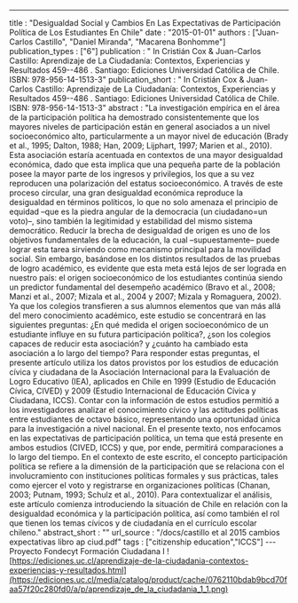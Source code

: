 ---
title : "Desigualdad Social y Cambios En Las Expectativas de Participación Política de Los Estudiantes En Chile"
date : "2015-01-01"
authors : ["Juan-Carlos Castillo", "Daniel Miranda", "Macarena Bonhomme"]
publication_types : ["6"]
publication : " In Cristián Cox & Juan-Carlos Castillo: Aprendizaje de La Ciudadanía: Contextos, Experiencias y Resultados 459--486 . Santiago: Ediciones Universidad Católica de Chile. ISBN: 978-956-14-1513-3"
publication_short : " In Cristián Cox & Juan-Carlos Castillo: Aprendizaje de La Ciudadanía: Contextos, Experiencias y Resultados 459--486 . Santiago: Ediciones Universidad Católica de Chile. ISBN: 978-956-14-1513-3"
abstract : "La investigación empírica en el área de la participación política  ha demostrado consistentemente que los mayores niveles de  participación están en general asociados a un nivel socioeconómico  alto, particularmente a un mayor nivel de educación (Brady et al.,  1995; Dalton, 1988; Han, 2009; Lijphart, 1997; Marien et al., 2010). Esta  asociación estaría acentuada en contextos de una mayor desigualdad  económica, dado que esta implica que una pequeña parte de la  población posee la mayor parte de los ingresos y privilegios, los que  a su vez reproducen una polarización del estatus socioeconómico.  A través de este proceso circular, una gran desigualdad económica  reproduce la desigualdad en términos políticos, lo que no solo amenaza  el principio de equidad –que es la piedra angular de la democracia (un  ciudadano=un voto)–, sino también la legitimidad y estabilidad del  mismo sistema democrático. Reducir la brecha de desigualdad de origen es uno de los objetivos  fundamentales de la educación, la cual –supuestamente– puede lograr  esta tarea sirviendo como mecanismo principal para la movilidad  social. Sin embargo, basándose en los distintos resultados de las pruebas  de logro académico, es evidente que esta meta está lejos de ser lograda  en nuestro país: el origen socioeconómico de los estudiantes continúa  siendo un predictor fundamental del desempeño académico (Bravo et al.,  2008; Manzi et al., 2007; Mizala et al., 2004 y 2007; Mizala y Romaguera,  2002). Ya que los colegios transfieren a sus alumnos elementos que van  más allá del mero conocimiento académico, este estudio se concentrará  en las siguientes preguntas: ¿En qué medida el origen socioeconómico  de un estudiante influye en su futura participación política?, ¿son los  colegios capaces de reducir esta asociación? y ¿cuánto ha cambiado esta  asociación a lo largo del tiempo? Para responder estas preguntas, el presente artículo utiliza los  datos provistos por los estudios de educación cívica y ciudadana de  la Asociación Internacional para la Evaluación de Logro Educativo  (IEA), aplicados en Chile en 1999 (Estudio de Educación Cívica,  CIVED) y 2009 (Estudio Internacional de Educación Cívica y  Ciudadana, ICCS). Contar con la información de estos estudios  permitió a los investigadores analizar el conocimiento cívico y las  actitudes políticas entre estudiantes de octavo básico, representando  una oportunidad única para la investigación a nivel nacional.  En el presente texto, nos enfocamos en las expectativas de  participación política, un tema que está presente en ambos estudios  (CIVED, ICCS) y que, por ende, permitirá comparaciones a lo largo  del tiempo. En el contexto de este escrito, el concepto participación  política se refiere a la dimensión de la participación que se relaciona  con el involucramiento con instituciones políticas formales y sus  prácticas, tales como ejercer el voto y registrarse en organizaciones  políticas (Chanan, 2003; Putnam, 1993; Schulz et al., 2010). Para  contextualizar el análisis, este artículo comienza introduciendo la  situación de Chile en relación con la desigualdad económica y la  participación política, así como también el rol que tienen los temas  cívicos y de ciudadanía en el currículo escolar chileno."
abstract_short : ""
url_source : "/docs/castillo et al 2015 cambios expectativas libro ap ciud.pdf"
tags : ["citizenship education","ICCS"]
--- Proyecto Fondecyt Formación Ciudadana I
![https://ediciones.uc.cl/aprendizaje-de-la-ciudadania-contextos-experiencias-y-resultados.html](https://ediciones.uc.cl/media/catalog/product/cache/0762110bdab9bcd70faa57f20c280fd0/a/p/aprendizaje_de_la_ciudadania_1_1.png)
